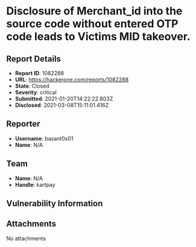 # Disclosure of Merchant_id into the source code without entered OTP code leads to Victims MID takeover.

## Report Details
- **Report ID**: 1082288
- **URL**: https://hackerone.com/reports/1082288
- **State**: Closed
- **Severity**: critical
- **Submitted**: 2021-01-20T14:22:22.803Z
- **Disclosed**: 2021-03-08T15:11:01.416Z

## Reporter
- **Username**: basant0x01
- **Name**: N/A

## Team
- **Name**: N/A
- **Handle**: kartpay

## Vulnerability Information


## Attachments
No attachments
